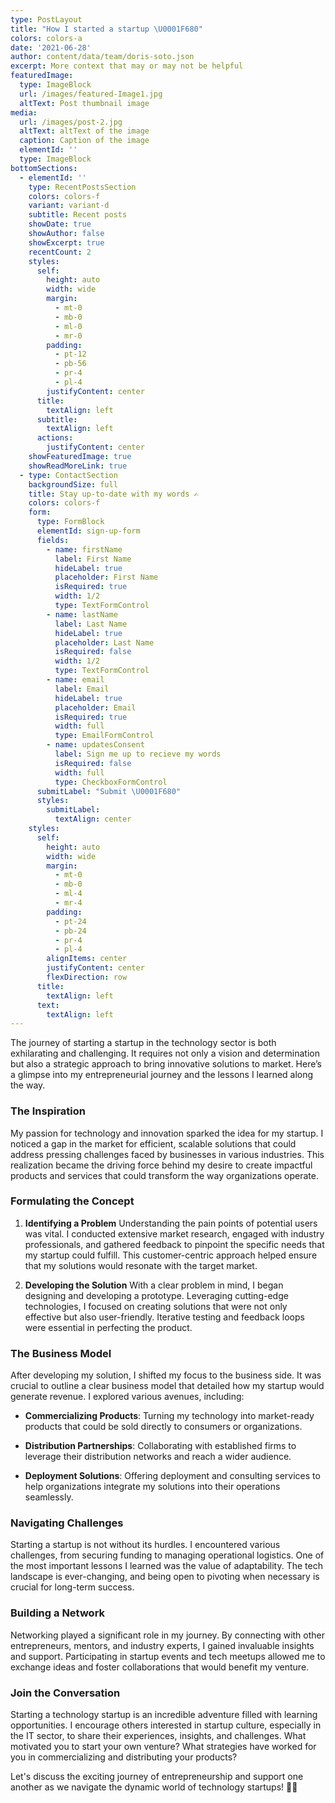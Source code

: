 ```yaml
---
type: PostLayout
title: "How I started a startup \U0001F680"
colors: colors-a
date: '2021-06-28'
author: content/data/team/doris-soto.json
excerpt: More context that may or may not be helpful
featuredImage:
  type: ImageBlock
  url: /images/featured-Image1.jpg
  altText: Post thumbnail image
media:
  url: /images/post-2.jpg
  altText: altText of the image
  caption: Caption of the image
  elementId: ''
  type: ImageBlock
bottomSections:
  - elementId: ''
    type: RecentPostsSection
    colors: colors-f
    variant: variant-d
    subtitle: Recent posts
    showDate: true
    showAuthor: false
    showExcerpt: true
    recentCount: 2
    styles:
      self:
        height: auto
        width: wide
        margin:
          - mt-0
          - mb-0
          - ml-0
          - mr-0
        padding:
          - pt-12
          - pb-56
          - pr-4
          - pl-4
        justifyContent: center
      title:
        textAlign: left
      subtitle:
        textAlign: left
      actions:
        justifyContent: center
    showFeaturedImage: true
    showReadMoreLink: true
  - type: ContactSection
    backgroundSize: full
    title: Stay up-to-date with my words ✍️
    colors: colors-f
    form:
      type: FormBlock
      elementId: sign-up-form
      fields:
        - name: firstName
          label: First Name
          hideLabel: true
          placeholder: First Name
          isRequired: true
          width: 1/2
          type: TextFormControl
        - name: lastName
          label: Last Name
          hideLabel: true
          placeholder: Last Name
          isRequired: false
          width: 1/2
          type: TextFormControl
        - name: email
          label: Email
          hideLabel: true
          placeholder: Email
          isRequired: true
          width: full
          type: EmailFormControl
        - name: updatesConsent
          label: Sign me up to recieve my words
          isRequired: false
          width: full
          type: CheckboxFormControl
      submitLabel: "Submit \U0001F680"
      styles:
        submitLabel:
          textAlign: center
    styles:
      self:
        height: auto
        width: wide
        margin:
          - mt-0
          - mb-0
          - ml-4
          - mr-4
        padding:
          - pt-24
          - pb-24
          - pr-4
          - pl-4
        alignItems: center
        justifyContent: center
        flexDirection: row
      title:
        textAlign: left
      text:
        textAlign: left
---
```

The journey of starting a startup in the technology sector is both exhilarating and challenging. It requires not only a vision and determination but also a strategic approach to bring innovative solutions to market. Here’s a glimpse into my entrepreneurial journey and the lessons I learned along the way.

### The Inspiration

My passion for technology and innovation sparked the idea for my startup. I noticed a gap in the market for efficient, scalable solutions that could address pressing challenges faced by businesses in various industries. This realization became the driving force behind my desire to create impactful products and services that could transform the way organizations operate.

### Formulating the Concept

1.  **Identifying a Problem**
    Understanding the pain points of potential users was vital. I conducted extensive market research, engaged with industry professionals, and gathered feedback to pinpoint the specific needs that my startup could fulfill. This customer-centric approach helped ensure that my solutions would resonate with the target market.

2.  **Developing the Solution**
    With a clear problem in mind, I began designing and developing a prototype. Leveraging cutting-edge technologies, I focused on creating solutions that were not only effective but also user-friendly. Iterative testing and feedback loops were essential in perfecting the product.

### The Business Model

After developing my solution, I shifted my focus to the business side. It was crucial to outline a clear business model that detailed how my startup would generate revenue. I explored various avenues, including:

*   **Commercializing Products**: Turning my technology into market-ready products that could be sold directly to consumers or organizations.

*   **Distribution Partnerships**: Collaborating with established firms to leverage their distribution networks and reach a wider audience.

*   **Deployment Solutions**: Offering deployment and consulting services to help organizations integrate my solutions into their operations seamlessly.

### Navigating Challenges

Starting a startup is not without its hurdles. I encountered various challenges, from securing funding to managing operational logistics. One of the most important lessons I learned was the value of adaptability. The tech landscape is ever-changing, and being open to pivoting when necessary is crucial for long-term success.

### Building a Network

Networking played a significant role in my journey. By connecting with other entrepreneurs, mentors, and industry experts, I gained invaluable insights and support. Participating in startup events and tech meetups allowed me to exchange ideas and foster collaborations that would benefit my venture.

### Join the Conversation

Starting a technology startup is an incredible adventure filled with learning opportunities. I encourage others interested in startup culture, especially in the IT sector, to share their experiences, insights, and challenges. What motivated you to start your own venture? What strategies have worked for you in commercializing and distributing your products? 

Let's discuss the exciting journey of entrepreneurship and support one another as we navigate the dynamic world of technology startups! 🌟💼



